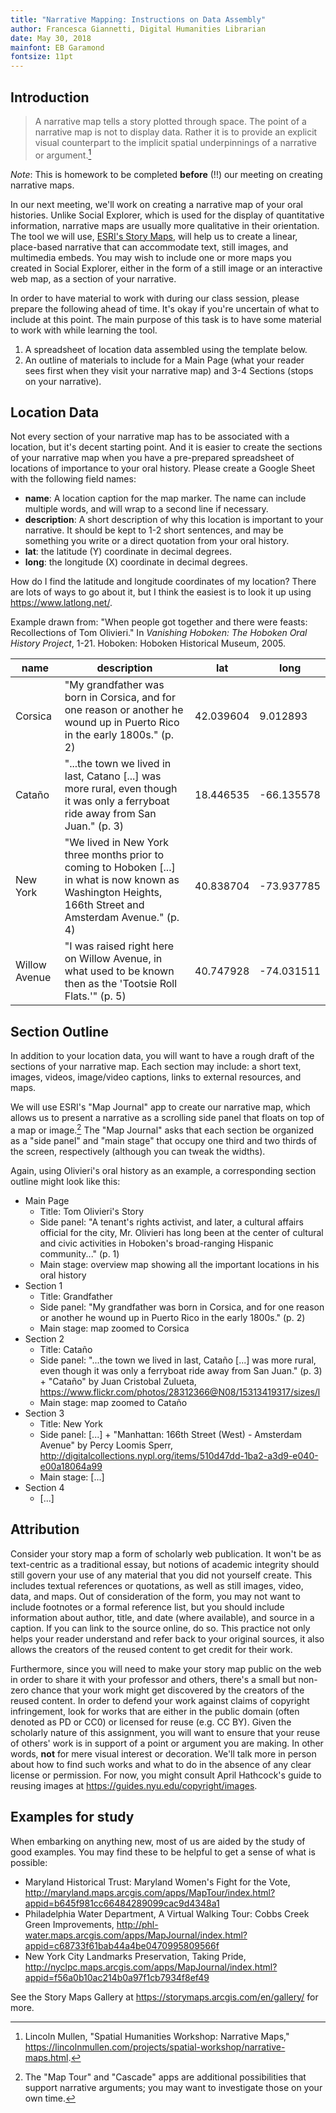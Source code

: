 ```yaml
---
title: "Narrative Mapping: Instructions on Data Assembly"
author: Francesca Giannetti, Digital Humanities Librarian
date: May 30, 2018
mainfont: EB Garamond
fontsize: 11pt
---
```


<!-- 1. Create a free public account for ESRI's Story Maps at <https://storymaps.arcgis.com/>. You can link it to your Google account, which may be easiest. -->

<!-- pandoc -s -f markdown+smart -V geometry:margin=1in -V urlcolor:Maroon --columns=45 fernandez_narrative-mapping-instructions.md -o fernandez_narrative-mapping-instructions.pdf -->

## Introduction

> A narrative map tells a story plotted through space. The point of a narrative map is not to display data. Rather it is to provide an explicit visual counterpart to the implicit spatial underpinnings of a narrative or argument.[^fn1]

*Note*: This is homework to be completed **before** (!!) our meeting on creating narrative maps.

In our next meeting, we'll work on creating a narrative map of your oral histories. Unlike Social Explorer, which is used for the display of quantitative information, narrative maps are usually more qualitative in their orientation. The tool we will use, [ESRI's Story Maps](https://storymaps.arcgis.com), will help us to create a linear, place-based narrative that can accommodate text, still images, and multimedia embeds. You may wish to include one or more maps you created in Social Explorer, either in the form of a still image or an interactive web map, as a section of your narrative.

In order to have material to work with during our class session, please prepare the following ahead of time. It's okay if you're uncertain of what to include at this point. The main purpose of this task is to have some material to work with while learning the tool. 

1. A spreadsheet of location data assembled using the template below.
2. An outline of materials to include for a Main Page (what your reader sees first when they visit your narrative map) and 3-4 Sections (stops on your narrative). 

## Location Data

Not every section of your narrative map has to be associated with a location, but it's decent starting point. And it is easier to create the sections of your narrative map when you have a pre-prepared spreadsheet of locations of importance to your oral history. Please create a Google Sheet with the following field names:

- **name**: A location caption for the map marker. The name can include multiple words, and will wrap to a second line if necessary.
- **description**: A short description of why this location is important to your narrative. It should be kept to 1-2 short sentences, and may be something you write or a direct quotation from your oral history.
- **lat**: the latitude (Y) coordinate in decimal degrees.
- **long**: the longitude (X) coordinate in decimal degrees.

How do I find the latitude and longitude coordinates of my location? There are lots of ways to go about it, but I think the easiest is to look it up using <https://www.latlong.net/>.

Example drawn from: "When people got together and there were feasts: Recollections of Tom Olivieri." In _Vanishing Hoboken: The Hoboken Oral History Project_, 1-21. Hoboken: Hoboken Historical Museum, 2005.

| name | description | lat | long |
|---------------|---------------------------------|------------|-------------|
| Corsica | "My grandfather was born in Corsica, and for one reason or another he wound up in Puerto Rico in the early 1800s." (p. 2) | 42.039604 | 9.012893 |
| Cataño | "...the town we lived in last, Catano \[...\] was more rural, even though it was only a ferryboat ride away from San Juan." (p. 3) | 18.446535 | -66.135578 |
| New York | "We lived in New York three months prior to coming to Hoboken \[...\] in what is now known as Washington Heights, 166th Street and Amsterdam Avenue." (p. 4) | 40.838704 | -73.937785 |
| Willow Avenue | "I was raised right here on Willow Avenue, in what used to be known then as the 'Tootsie Roll Flats.'" (p. 5) | 40.747928 | -74.031511 |

## Section Outline

In addition to your location data, you will want to have a rough draft of the sections of your narrative map. Each section may include: a short text, images, videos, image/video captions, links to external resources, and maps. 

We will use ESRI's "Map Journal" app to create our narrative map, which allows us to present a narrative as a scrolling side panel that floats on top of a map or image.[^fn2] The "Map Journal" asks that each section be organized as a "side panel" and "main stage" that occupy one third and two thirds of the screen, respectively (although you can tweak the widths). 

Again, using Olivieri's oral history as an example, a corresponding section outline might look like this:

- Main Page
    + Title: Tom Olivieri's Story
    + Side panel: "A tenant's rights activist, and later, a cultural affairs official for the city, Mr. Olivieri has long been at the center of cultural and civic activities in Hoboken's broad-ranging Hispanic community..." (p. 1)
    + Main stage: overview map showing all the important locations in his oral history
- Section 1
    + Title: Grandfather
    + Side panel: "My grandfather was born in Corsica, and for one reason or another he wound up in Puerto Rico in the early 1800s." (p. 2)
    + Main stage: map zoomed to Corsica
- Section 2
    + Title: Cataño
    + Side panel: "...the town we lived in last, Cataño [...] was more rural, even though it was only a ferryboat ride away from San Juan." (p. 3) + "Cataño" by Juan Cristobal Zulueta, <https://www.flickr.com/photos/28312366@N08/15313419317/sizes/l>
    + Main stage: map zoomed to Cataño
- Section 3
    + Title: New York
    + Side panel: \[...\] + "Manhattan: 166th Street (West) - Amsterdam Avenue" by Percy Loomis Sperr, <http://digitalcollections.nypl.org/items/510d47dd-1ba2-a3d9-e040-e00a18064a99>
    + Main stage: \[...\]
- Section 4
    + \[...\]

## Attribution

Consider your story map a form of scholarly web publication. It won't be as text-centric as a traditional essay, but notions of academic integrity should still govern your use of any material that you did not yourself create. This includes textual references or quotations, as well as still images, video, data, and maps. Out of consideration of the form, you may not want to include footnotes or a formal reference list, but you should include information about author, title, and date (where available), and source in a caption. If you can link to the source online, do so. This practice not only helps your reader understand and refer back to your original sources, it also allows the creators of the reused content to get credit for their work. 

Furthermore, since you will need to make your story map public on the web in order to share it with your professor and others, there's a small but non-zero chance that your work might get discovered by the creators of the reused content. In order to defend your work against claims of copyright infringement, look for works that are either in the public domain (often denoted as PD or CC0) or licensed for reuse (e.g. CC BY). Given the scholarly nature of this assignment, you will want to ensure that your reuse of others' work is in support of a point or argument you are making. In other words, **not** for mere visual interest or decoration. We'll talk more in person about how to find such works and what to do in the absence of any clear license or permission. For now, you might consult April Hathcock's guide to reusing images at <https://guides.nyu.edu/copyright/images>.  

## Examples for study

When embarking on anything new, most of us are aided by the study of good examples. You may find these to be helpful to get a sense of what is possible:

- Maryland Historical Trust: Maryland Women's Fight for the Vote, <http://maryland.maps.arcgis.com/apps/MapTour/index.html?appid=b645f981cc66484289099cac9d4348a1>
- Philadelphia Water Department, A Virtual Walking Tour: Cobbs Creek Green Improvements, <http://phl-water.maps.arcgis.com/apps/MapJournal/index.html?appid=c68733f61bab44a4be0470995809566f>
- New York City Landmarks Preservation, Taking Pride, <http://nyclpc.maps.arcgis.com/apps/MapJournal/index.html?appid=f56a0b10ac214b0a97f1cb7934f8ef49>

See the Story Maps Gallery at <https://storymaps.arcgis.com/en/gallery/> for more.

[^fn1]: Lincoln Mullen, "Spatial Humanities Workshop: Narrative Maps," <https://lincolnmullen.com/projects/spatial-workshop/narrative-maps.html>.
[^fn2]: The "Map Tour" and "Cascade" apps are additional possibilities that support narrative arguments; you may want to investigate those on your own time.